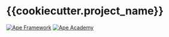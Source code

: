 # {{cookiecutter.project_name}}

[![Ape Framework](https://img.shields.io/badge/Built%20with-Ape%20Framework-brightgreen.svg)](https://apeworx.io)
[![Ape Academy](https://img.shields.io/badge/Ape%20Academy-ERC20%20template-yellow.svg)](https://github.com/ApeAcademy/ERC20)

<!-- Your Description Goes Here -->
